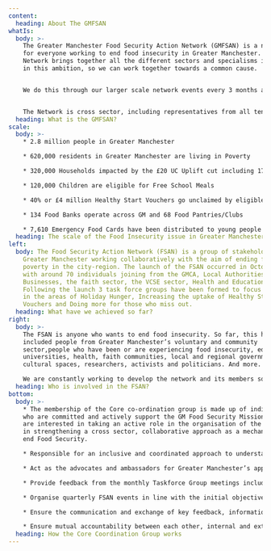 ```yaml
---
content:
  heading: About The GMFSAN
whatIs:
  body: >-
    The Greater Manchester Food Security Action Network (GMFSAN) is a network
    for everyone working to end food insecurity in Greater Manchester. The
    Network brings together all the different sectors and specialisms involved
    in this ambition, so we can work together towards a common cause.


    We do this through our larger scale network events every 3 months aimed at co-designing Greater Manchester’s food security policy and showcasing best practice. We have three smaller task force groups that work on the priorities raised by the wider network; Increasing the uptake of Healthy Start Vouchers, Ending Holiday Hunger and Doing More For Those Who Miss Out On Support. The work of these three task force groups is organised by the GMFSAN Core Coordination Group, a small group comprising the chairs of the three task forces, GMCA Policy Officers and our GMFSAN Chair.


    The Network is cross sector, including representatives from all ten Greater Manchester boroughs. Most importantly, it operated on the basis of ‘community development’ and co-production*, bringing people together to work side by side rather than alone or in hierarchies.
  heading: What is the GMFSAN?
scale:
  body: >-
    * 2.8 million people in Greater Manchester

    * 620,000 residents in Greater Manchester are living in Poverty

    * 320,000 Households impacted by the £20 UC Uplift cut including 176,00 families with children

    * 120,000 Children are eligible for Free School Meals

    * 40% or £4 million Healthy Start Vouchers go unclaimed by eligible families in GM

    * 134 Food Banks operate across GM and 68 Food Pantries/Clubs

    * 7,610 Emergency Food Cards have been distributed to young people in need since October 2020
  heading: The scale of the Food Insecurity issue in Greater Manchester
left:
  body: The Food Security Action Network (FSAN) is a group of stakeholders across
    Greater Manchester working collaboratively with the aim of ending food
    poverty in the city-region. The launch of the FSAN occurred in October 2021
    with around 70 individuals joining from the GMCA, Local Authorities, GM
    Businesses, the faith sector, the VCSE sector, Health and Education.
    Following the launch 3 task force groups have been formed to focus on action
    in the areas of Holiday Hunger, Increasing the uptake of Healthy Start
    Vouchers and Doing more for those who miss out.
  heading: What have we achieved so far?
right:
  body: >-
    The FSAN is anyone who wants to end food insecurity. So far, this has
    included people from Greater Manchester’s voluntary and community
    sector,people who have been or are experiencing food insecurity, education,
    universities, health, faith communities, local and regional government,
    cultural spaces, researchers, activists and politicians. And more.

    We are constantly working to develop the network and its members so this is not a finite list, if you would like to be involved in the network, either by attending events or in the specific Task Force Groups, contact us on: [info@gmfsan.net](mailto:info@gmfsan.net).
  heading: Who is involved in the FSAN?
bottom:
  body: >-
    * The membership of the Core co-ordination group is made up of individuals
    who are committed and actively support the GM Food Security Mission Plan and
    are interested in taking an active role in the organisation of the FSAN and
    in strengthening a cross sector, collaborative approach as a mechanism to
    end Food Security.

    * Responsible for an inclusive and coordinated approach to understanding and tackling Food Security in Greater Manchester.

    * Act as the advocates and ambassadors for Greater Manchester’s approach to tackling Food Security in own sector and wider partnerships.

    * Provide feedback from the monthly Taskforce Group meetings including progress on key actions and identify opportunities for support and collaboration.

    * Organise quarterly FSAN events in line with the initial objective of No Child Should Go Hungry using the outcomes of these events to drive activity.

    * Ensure the communication and exchange of key feedback, information, decisions, news and events to the full Network

    * Ensure mutual accountability between each other, internal and external partners.
  heading: How the Core Coordination Group works
---
```

